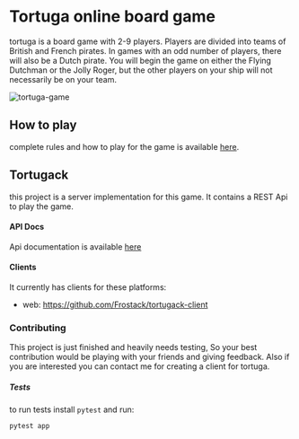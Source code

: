 # Tortuga online board game
tortuga is a board game with 2-9 players. Players are divided into teams of British and French pirates. In games with an odd number of players, there will also be a Dutch pirate. You will begin the game on either the Flying Dutchman or the Jolly Roger, but the other players on your ship will not necessarily be on your team.

![tortuga-game](https://github.com/Glyphack/tortuga/blob/master/assets/game_demo.gif)

## How to play
complete rules and how to play for the game is available [here](https://ndsslibraryblog.files.wordpress.com/2017/11/tortuga-1667-pp-rules.pdf).

## Tortugack
this project is a server implementation for this game. It contains a REST Api
to play the game.

#### API Docs
Api documentation is available [here](https://github.com/Glyphack/tortuga/wiki/Api-Documentation)

#### Clients
It currently has clients for these platforms:
- web: https://github.com/Frostack/tortugack-client


### Contributing
This project is just finished and heavily needs testing, So your best contribution would be playing with your friends and giving
feedback.
Also if you are interested you can contact me for creating a client for tortuga.

##### Tests
to run tests install `pytest` and run:
```bash
pytest app
```
